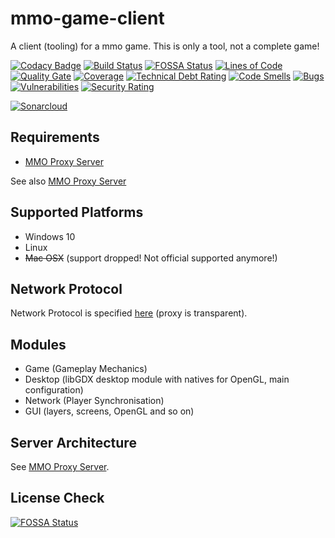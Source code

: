 # mmo-game-client
A client (tooling) for a mmo game. This is only a tool, not a complete game!

[![Codacy Badge](https://api.codacy.com/project/badge/Grade/f6979387036a43ef907dc7a0e3352a63)](https://app.codacy.com/app/JuKu/mmo-game-client?utm_source=github.com&utm_medium=referral&utm_content=JuKu/mmo-game-client&utm_campaign=badger)
[![Build Status](https://travis-ci.org/JuKu/mmo-game-client.svg?branch=master)](https://travis-ci.org/JuKu/mmo-game-client) [![FOSSA Status](https://app.fossa.io/api/projects/git%2Bgithub.com%2FJuKu%2Fmmo-game-client.svg?type=shield)](https://app.fossa.io/projects/git%2Bgithub.com%2FJuKu%2Fmmo-game-client?ref=badge_shield)
[![Lines of Code](https://sonarcloud.io/api/project_badges/measure?project=com.jukusoft%3Ammo-game-client&metric=ncloc)](https://sonarcloud.io/dashboard/index/com.jukusoft%3Ammo-game-client) 
[![Quality Gate](https://sonarcloud.io/api/project_badges/measure?project=com.jukusoft%3Ammo-game-client&metric=alert_status)](https://sonarcloud.io/dashboard/index/com.jukusoft%3Ammo-game-client) 
[![Coverage](https://sonarcloud.io/api/project_badges/measure?project=com.jukusoft%3Ammo-game-client&metric=coverage)](https://sonarcloud.io/dashboard/index/com.jukusoft%3Ammo-game-client) 
[![Technical Debt Rating](https://sonarcloud.io/api/project_badges/measure?project=com.jukusoft%3Ammo-game-client&metric=sqale_index)](https://sonarcloud.io/dashboard/index/com.jukusoft%3Ammo-game-client) 
[![Code Smells](https://sonarcloud.io/api/project_badges/measure?project=com.jukusoft%3Ammo-game-client&metric=code_smells)](https://sonarcloud.io/dashboard/index/com.jukusoft%3Ammo-game-client) 
[![Bugs](https://sonarcloud.io/api/project_badges/measure?project=com.jukusoft%3Ammo-game-client&metric=bugs)](https://sonarcloud.io/dashboard/index/com.jukusoft%3Ammo-game-client) 
[![Vulnerabilities](https://sonarcloud.io/api/project_badges/measure?project=com.jukusoft%3Ammo-game-client&metric=vulnerabilities)](https://sonarcloud.io/dashboard/index/com.jukusoft%3Ammo-game-client) 
[![Security Rating](https://sonarcloud.io/api/project_badges/measure?project=com.jukusoft%3Ammo-game-client&metric=security_rating)](https://sonarcloud.io/dashboard/index/com.jukusoft%3Ammo-game-client) 

[![Sonarcloud](https://sonarcloud.io/api/project_badges/quality_gate?project=com.jukusoft%3Ammo-game-client)](https://sonarcloud.io/dashboard/index/com.jukusoft%3Ammo-game-client)

## Requirements

  - [MMO Proxy Server](https://github.com/JuKu/mmo-proxy-server)
  
See also [MMO Proxy Server](https://github.com/JuKu/mmo-proxy-server)

## Supported Platforms

  - Windows 10
  - Linux
  - ~~Mac OSX~~ (support dropped! Not official supported anymore!)

## Network Protocol

Network Protocol is specified [here](https://github.com/JuKu/mmo-proxy-server) (proxy is transparent).

## Modules

  - Game (Gameplay Mechanics)
  - Desktop (libGDX desktop module with natives for OpenGL, main configuration)
  - Network (Player Synchronisation)
  - GUI (layers, screens, OpenGL and so on)
  
## Server Architecture

See [MMO Proxy Server](https://github.com/JuKu/mmo-proxy-server).

## License Check

[![FOSSA Status](https://app.fossa.io/api/projects/git%2Bgithub.com%2FJuKu%2Fmmo-game-client.svg?type=large)](https://app.fossa.io/projects/git%2Bgithub.com%2FJuKu%2Fmmo-game-client?ref=badge_large)